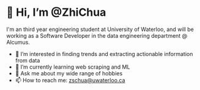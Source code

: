 # 👋 Hi, I’m @ZhiChua

I'm an third year engineering student at University of Waterloo, and will be working as a Software Developer in the data engineering department @ Alcumus.

- 👀 I’m interested in finding trends and extracting actionable information from data
- 🌱 I’m currently learning web scraping and ML
- 💬 Ask me about my wide range of hobbies
- 📫 How to reach me: zschua@uwaterloo.ca


<!---
ZhiChua/ZhiChua is a ✨ special ✨ repository because its `README.md` (this file) appears on your GitHub profile.
You can click the Preview link to take a look at your changes.
--->
